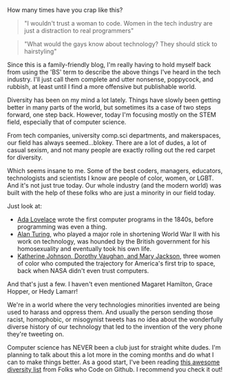 How many times have you crap like this?

<blockquote>
"I wouldn't trust a woman to code. Women in the tech industry are just a distraction to real programmers"
</blockquote>
<blockquote>
"What would the gays know about technology? They should stick to hairstyling"
</blockquote>

Since this is a family-friendly blog, I'm really having to hold myself back from using the 'BS' term to describe the above things I've heard in the tech industry. I'll just call them complete and utter nonsense, poppycock, and rubbish, at least until I find a more offensive but publishable world.

Diversity has been on my mind a lot lately. Things have slowly been getting better in many parts of the world, but sometimes its a case of two steps forward, one step back. However, today I'm focusing mostly on the STEM field, especially that of computer science.

From tech companies, university comp.sci departments, and makerspaces, our field has always seemed...blokey. There are a lot of dudes, a lot of casual sexism, and not many people are exactly rolling out the red carpet for diversity.

Which seems insane to me. Some of the best coders, managers, educators, technologists and scientists I know are people of color, women, or LGBT. And it's not just true today. Our whole industry (and the modern world) was built with the help of these folks who are just a minority in our field today.

Just look at:

* [Ada Lovelace](https://en.wikipedia.org/wiki/Ada_Lovelace) wrote the first computer programs in the 1840s, before programming was even a thing.
* [Alan Turing](https://en.wikipedia.org/wiki/Alan_Turing), who played a major role in shortening World War II with his work on technology, was hounded by the British government for his homosexuality and eventually took his own life.
* [Katherine Johnson, Dorothy Vaughan, and Mary Jackson](https://edition.cnn.com/2016/12/09/us/hidden-figures-nasa-trnd/index.html), three women of color who computed the trajectory for America's first trip to space, back when NASA didn't even trust computers.

And that's just a few. I haven't even mentioned Magaret Hamilton, Grace Hopper, or Hedy Lamarr!

We're in a world where the very technologies minorities invented are being used to harass and oppress them. And usually the person sending those racist, homophobic, or misogynist tweets has no idea about the wonderfully diverse history of our technology that led to the invention of the very phone they're tweeting on.

Computer science has NEVER been a club just for straight white dudes. I'm planning to talk about this a lot more in the coming months and do what I can to make things better. As a good start, I've been reading [this awesome diversity list](https://github.com/folkswhocode/awesome-diversity) from Folks who Code on Github. I recommend you check it out!